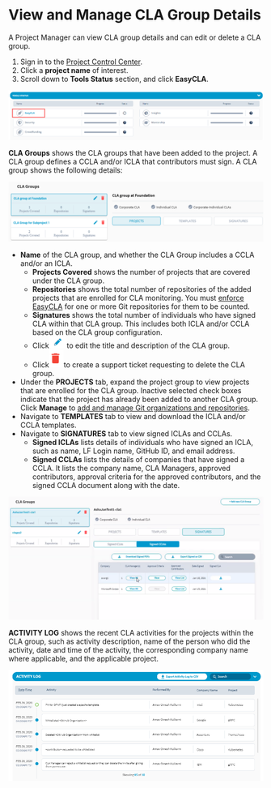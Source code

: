 # View and Manage CLA Group Details

A Project Manager can view CLA group details and can edit or delete a CLA group.

1. Sign in to the [Project Control Center](https://projectadmin.lfx.linuxfoundation.org/).
2. Click a **project name** of interest.
3. Scroll down to **Tools Status** section, and click  **EasyCLA**.

![Tools Status](../../.gitbook/assets/tools-status-tab.png)

**CLA Groups** shows the CLA groups that have been added to the project. A CLA group defines a CCLA and/or ICLA that contributors must sign. A CLA group shows the following details:

![CLA Groups](../../.gitbook/assets/cla-group-names.png)

* **Name** of the CLA group, and whether the CLA Group includes a CCLA and/or an ICLA.
  * **Projects Covered** shows the number of projects that are covered under the CLA group.
  * **Repositories** shows the total number of repositories of the added projects that are enrolled for CLA monitoring. You must [enforce EasyCLA](add-and-manage-git-organizations-and-repositories/enforce-or-remove-cla-monitoring.md) for one or more Git repositories for them to be counted.
  * **Signatures** shows the total number of individuals who have signed CLA within that CLA group. This includes both ICLA and/or CCLA based on the CLA group configuration.
  * Click![](../../.gitbook/assets/edit-cta.png)to edit the title and description of the CLA group.
  * Click![](../../.gitbook/assets/delete-icon.png)to create a support ticket requesting to delete the CLA group. 
* Under the **PROJECTS** tab, expand the project group to view projects that are enrolled for the CLA group. Inactive selected check boxes indicate that the project has already been added to another CLA group. Click **Manage** to [add and manage Git organizations and repositories](add-and-manage-git-organizations-and-repositories/).
* Navigate to **TEMPLATES** tab to view and download the ICLA and/or CCLA templates.
* Navigate to **SIGNATURES** tab to view signed ICLAs and CCLAs.
  * **Signed ICLAs** lists details of individuals who have signed an ICLA, such as name, LF Login name, GitHub ID, and email address.
  * **Signed CCLAs** lists the details of companies that have signed a CCLA. It lists the company name, CLA Managers, approved contributors, approval criteria for the approved contributors, and the signed CCLA document along with the date.

![Signed CCLAs](../../.gitbook/assets/signed-cclas.png)

**ACTIVITY LOG** shows the recent CLA activities for the projects within the CLA group, such as activity description, name of the person who did the activity, date and time of the activity, the corresponding company name where applicable, and the applicable project.

![](../../.gitbook/assets/activity-log.png)

